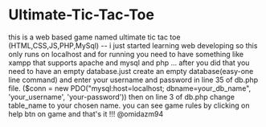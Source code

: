 # Ultimate-Tic-Tac-Toe
this is a web based game named ultimate tic tac toe (HTML,CSS,JS,PHP,MySql) --
i just started learning web developing so this only runs on localhost and for running you need to have something like xampp that supports apache and mysql and php ...
after you did that you need to have an empty database.just create an empty database(easy-one line command) and enter your username and password in line 35 of db.php file.
($conn = new PDO("mysql:host=localhost; dbname=your_db_name", 'your_username', 'your-password'))
then on line 3 of db.php change table_name to your chosen name.
you can see game rules by clicking on help btn on game
and that's it !!!
@omidazm94
